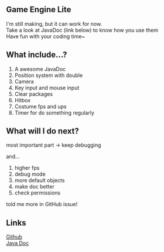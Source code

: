 ## Game Engine Lite
I'm still making, but it can work for now.  
Take a look at JavaDoc (link below) to know how you use them  
Have fun with your coding time~

## What include...?
1. A awesome JavaDoc
2. Position system with double
3. Camera
4. Key input and mouse input
5. Clear packages
6. Hitbox
7. Costume fps and ups
8. Timer for do something regularly

## What will I do next?
most important part -> keep debugging  

and...
1. higher fps
2. debug mode
3. more default objects
4. make doc better
5. check permissions

told me more in GitHub issue!

## Links
[Github](https://github.com/Iso-Legend-Ch/Game_Engine_Lite)  
[Java Doc](https://iso-legend-ch.github.io/Game_Engine_Lite/javaDoc/index.html)  